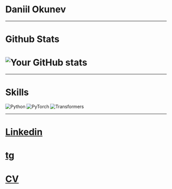 # Daniil Okunev
***
# Github Stats
# ![Your GitHub stats](https://github-readme-stats.vercel.app/api?username=danzzzlll&show_icons=true&theme=dark)
***
# Skills
![Python](https://img.shields.io/badge/Python-3776AB?style=for-the-badge&logo=python&logoColor=white)
![PyTorch](https://img.shields.io/badge/PyTorch-EE4C2C?style=for-the-badge&logo=pytorch&logoColor=white)
![Transformers](https://img.shields.io/badge/HuggingFace%20Transformers-FFAA00?style=for-the-badge&logo=huggingface&logoColor=black)
***
# [Linkedin](https://www.linkedin.com/in/daniil-okunev-37428728b/)
# [tg]()
# [CV]()
